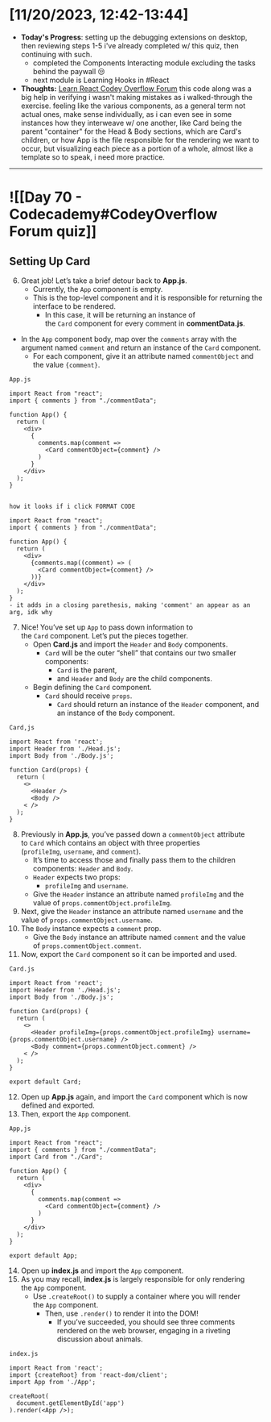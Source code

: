 # [11/20/2023, 12:42-13:44]
- **Today's Progress**: setting up the debugging extensions on desktop, then reviewing steps 1-5 i've already completed w/ this quiz, then continuing with such. 
	- completed the Components Interacting module excluding the tasks behind the paywall 😒
	- next module is Learning Hooks in #React 
- **Thoughts:** [Learn React Codey Overflow Forum](https://www.youtube.com/watch?v=fK7HgalJF7s) this code along was a big help in verifying i wasn't making mistakes as i walked-through the exercise. feeling like the various components, as a general term not actual ones, make sense individually, as i can even see in some instances how they interweave w/ one another, like Card being the parent "container" for the Head & Body sections, which are Card's children, or how App is the file responsible for the rendering we want to occur, but visualizing each piece as a portion of a whole, almost like a template so to speak, i need more practice.
---
# ![[Day 70 - Codecademy#CodeyOverflow Forum quiz]]
## Setting Up Card
6. Great job! Let’s take a brief detour back to **App.js**.
	- Currently, the `App` component is empty.
	- This is the top-level component and it is responsible for returning the interface to be rendered.
		- In this case, it will be returning an instance of the `Card` component for every comment in **commentData.js**.
- In the `App` component body, map over the `comments` array with the argument named `comment` and return an instance of the `Card` component.
	- For each component, give it an attribute named `commentObject` and the value `{comment}`.
```
App.js

import React from "react";
import { comments } from "./commentData";

function App() {
  return (
    <div>
      {
        comments.map(comment =>
          <Card commentObject={comment} />
        )
      }
    </div>
  );
}


how it looks if i click FORMAT CODE

import React from "react";
import { comments } from "./commentData";

function App() {
  return (
    <div>
      {comments.map((comment) => (
        <Card commentObject={comment} />
      ))}
    </div>
  );
}
- it adds in a closing parethesis, making 'comment' an appear as an arg, idk why
```

7. Nice! You’ve set up `App` to pass down information to the `Card` component. Let’s put the pieces together.
	- Open **Card.js** and import the `Header` and `Body` components.
		- `Card` will be the outer “shell” that contains our two smaller components:
			- `Card` is the parent,
			- and `Header` and `Body` are the child components.
	- Begin defining the `Card` component.
		- `Card` should receive `props`.
			- `Card` should return an instance of the `Header` component, and an instance of the `Body` component.
```
Card,js

import React from 'react';
import Header from './Head.js';
import Body from './Body.js';

function Card(props) {
  return (
    <>
      <Header />
      <Body />
    < />
  );
}
```
8. Previously in **App.js**, you’ve passed down a `commentObject` attribute to `Card` which contains an object with three properties (`profileImg`, `username`, and `comment`).
	- It’s time to access those and finally pass them to the children components: `Header` and `Body`.
	- `Header` expects two props:
		- `profileImg` and `username`.
	- Give the `Header` instance an attribute named `profileImg` and the value of `props.commentObject.profileImg`.
9. Next, give the `Header` instance an attribute named `username` and the value of `props.commentObject.username`.
10. The `Body` instance expects a `comment` prop.
	- Give the `Body` instance an attribute named `comment` and the value of `props.commentObject.comment`.
11. Now, export the `Card` component so it can be imported and used.
```
Card.js

import React from 'react';
import Header from './Head.js';
import Body from './Body.js';

function Card(props) {
  return (
    <>
      <Header profileImg={props.commentObject.profileImg} username={props.commentObject.username} />
      <Body comment={props.commentObject.comment} />
    < />
  );
}

export default Card;
```
12. Open up **App.js** again, and import the `Card` component which is now defined and exported.
13. Then, export the `App` component.
```
App,js

import React from "react";
import { comments } from "./commentData";
import Card from "./Card";

function App() {
  return (
    <div>
      {
        comments.map(comment =>
          <Card commentObject={comment} />
        )
      }
    </div>
  );
}

export default App;
```
14. Open up **index.js** and import the `App` component.
15. As you may recall, **index.js** is largely responsible for only rendering the `App` component.
	- Use `.createRoot()` to supply a container where you will render the `App` component.
		- Then, use `.render()` to render it into the DOM!
			- If you’ve succeeded, you should see three comments rendered on the web browser, engaging in a riveting discussion about animals.
```
index.js

import React from 'react';
import {createRoot} from 'react-dom/client';
import App from './App';

createRoot(
  document.getElementById('app')
).render(<App />);
```










































